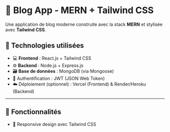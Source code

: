 # 📝 Blog App - MERN + Tailwind CSS

Une application de blog moderne construite avec la stack **MERN** et stylisée avec **Tailwind CSS**.

## 🚀 Technologies utilisées

- 💻 **Frontend** : React.js + Tailwind CSS
- ⚙️ **Backend** : Node.js + Express.js
- 🗃️ **Base de données** : MongoDB (via Mongoose)
- 🔐 Authentification : JWT (JSON Web Token)
- ☁️ Déploiement (optionnel) : Vercel (Frontend) & Render/Heroku (Backend)

---

## 🎯 Fonctionnalités
- 📱 Responsive design avec Tailwind CSS
